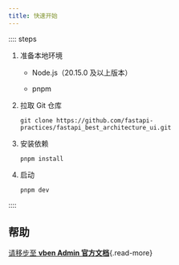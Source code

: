 ```yaml
---
title: 快速开始
---
```


:::: steps

1. 准备本地环境

    - Node.js（20.15.0 及以上版本）
    - <p>pnpm</p>

2. 拉取 Git 仓库

   ```shell
   git clone https://github.com/fastapi-practices/fastapi_best_architecture_ui.git
   ```

3. 安装依赖

   ```shell
   pnpm install
   ```

4. 启动

   ```shell
   pnpm dev
   ```

::::

## 帮助

[请移步至 **vben Admin 官方文档**](https://doc.vben.pro/){.read-more}